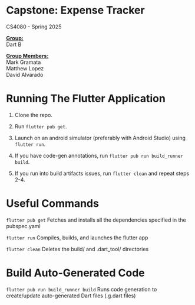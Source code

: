 # Capstone: Expense Tracker
CS4080 - Spring 2025  


<ins>**Group:**</ins>  
Dart B  


<ins>**Group Members:**</ins>  
Mark Gramata  
Matthew Lopez  
David Alvarado  


# Running The Flutter Application

1. Clone the repo.

2. Run `flutter pub get`.

3. Launch on an android simulator (preferably with Android Studio) using `flutter run`.

4. If you have code-gen annotations, run `flutter pub run build_runner build`.

5. If you run into build artifacts issues, run `flutter clean` and repeat steps 2-4.


# Useful Commands

`flutter pub get`
Fetches and installs all the dependencies specified in the pubspec.yaml

`flutter run`
Compiles, builds, and launches the flutter app

`flutter clean`
Deletes the build/ and .dart_tool/ directories


# Build Auto-Generated Code
`flutter pub run build_runner build`
Runs code generation to create/update auto-generated Dart files (.g.dart files) 
